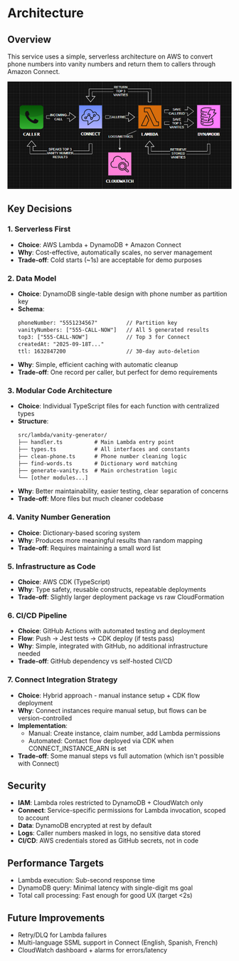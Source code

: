 # Architecture

## Overview
This service uses a simple, serverless architecture on AWS to convert phone numbers into vanity numbers and return them to callers through Amazon Connect.

![AWSVanityService Architecture](./architecture.png)

## Key Decisions

### 1. Serverless First
- **Choice**: AWS Lambda + DynamoDB + Amazon Connect
- **Why**: Cost-effective, automatically scales, no server management
- **Trade-off**: Cold starts (~1s) are acceptable for demo purposes

### 2. Data Model
- **Choice**: DynamoDB single-table design with phone number as partition key
- **Schema**:
  ```
  phoneNumber: "5551234567"         // Partition key
  vanityNumbers: ["555-CALL-NOW"]   // All 5 generated results
  top3: ["555-CALL-NOW"]            // Top 3 for Connect
  createdAt: "2025-09-18T..."
  ttl: 1632847200                   // 30-day auto-deletion
  ```
- **Why**: Simple, efficient caching with automatic cleanup
- **Trade-off**: One record per caller, but perfect for demo requirements

### 3. Modular Code Architecture
- **Choice**: Individual TypeScript files for each function with centralized types
- **Structure**:
  ```
  src/lambda/vanity-generator/
  ├── handler.ts          # Main Lambda entry point
  ├── types.ts            # All interfaces and constants
  ├── clean-phone.ts      # Phone number cleaning logic
  ├── find-words.ts       # Dictionary word matching
  ├── generate-vanity.ts  # Main orchestration logic
  └── [other modules...]
  ```
- **Why**: Better maintainability, easier testing, clear separation of concerns
- **Trade-off**: More files but much cleaner codebase

### 4. Vanity Number Generation
- **Choice**: Dictionary-based scoring system
- **Why**: Produces more meaningful results than random mapping
- **Trade-off**: Requires maintaining a small word list

### 5. Infrastructure as Code
- **Choice**: AWS CDK (TypeScript)
- **Why**: Type safety, reusable constructs, repeatable deployments
- **Trade-off**: Slightly larger deployment package vs raw CloudFormation

### 6. CI/CD Pipeline
- **Choice**: GitHub Actions with automated testing and deployment
- **Flow**: Push → Jest tests → CDK deploy (if tests pass)
- **Why**: Simple, integrated with GitHub, no additional infrastructure needed
- **Trade-off**: GitHub dependency vs self-hosted CI/CD

### 7. Connect Integration Strategy
- **Choice**: Hybrid approach - manual instance setup + CDK flow deployment
- **Why**: Connect instances require manual setup, but flows can be version-controlled
- **Implementation**:
  - Manual: Create instance, claim number, add Lambda permissions
  - Automated: Contact flow deployed via CDK when CONNECT_INSTANCE_ARN is set
- **Trade-off**: Some manual steps vs full automation (which isn't possible with Connect)

## Security
- **IAM**: Lambda roles restricted to DynamoDB + CloudWatch only
- **Connect**: Service-specific permissions for Lambda invocation, scoped to account
- **Data**: DynamoDB encrypted at rest by default
- **Logs**: Caller numbers masked in logs, no sensitive data stored
- **CI/CD**: AWS credentials stored as GitHub secrets, not in code

## Performance Targets
- Lambda execution: Sub-second response time
- DynamoDB query: Minimal latency with single-digit ms goal
- Total call processing: Fast enough for good UX (target <2s)

## Future Improvements
- Retry/DLQ for Lambda failures
- Multi-language SSML support in Connect (English, Spanish, French)
- CloudWatch dashboard + alarms for errors/latency